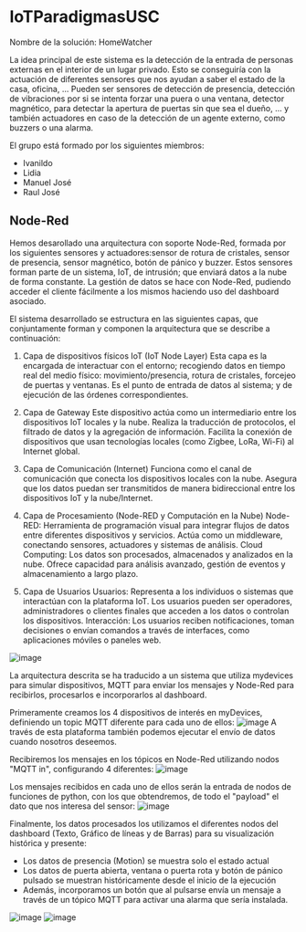 # IoTParadigmasUSC

Nombre de la solución: HomeWatcher

La idea principal de este sistema es la detección de la entrada de personas externas en el interior de un lugar privado. Esto se conseguiría con la actuación de diferentes sensores que nos ayudan a saber el estado de la casa, oficina, ... Pueden ser sensores de detección de presencia, detección de vibraciones por si se intenta forzar una puera o una ventana, detector magnético, para detectar la apertura de puertas sin que sea el dueño, ... y también actuadores en caso de la detección de un agente externo, como buzzers o una alarma.

El grupo está formado por los siguientes miembros:
- Ivanildo 
- Lidia 
- Manuel José
- Raul José


## Node-Red

Hemos desarollado una arquitectura con soporte Node-Red, formada por los siguientes sensores y actuadores:sensor de rotura de cristales, sensor de presencia, sensor magnético, botón de pánico y buzzer.
Estos sensores forman parte de un sistema, IoT, de intrusión; que enviará datos a la nube de forma constante. La gestión de datos se hace con Node-Red, pudiendo acceder el cliente fácilmente a los mismos haciendo uso del dashboard asociado.

El sistema desarrollado se estructura en las siguientes capas, que conjuntamente forman y componen la arquitectura que se describe a continuación:
1. Capa de dispositivos físicos IoT (IoT Node Layer)
   Esta capa es la encargada de interactuar con el entorno; recogiendo datos en tiempo real del medio físico: movimiento/presencia, rotura de cristales, forcejeo de puertas y ventanas.
   Es el punto de entrada de datos al sistema; y de ejecución de las órdenes correspondientes.

2. Capa de Gateway
Este dispositivo actúa como un intermediario entre los dispositivos IoT locales y la nube.
Realiza la traducción de protocolos, el filtrado de datos y la agregación de información.
Facilita la conexión de dispositivos que usan tecnologías locales (como Zigbee, LoRa, Wi-Fi) al Internet global.

3. Capa de Comunicación (Internet)
Funciona como el canal de comunicación que conecta los dispositivos locales con la nube.
Asegura que los datos puedan ser transmitidos de manera bidireccional entre los dispositivos IoT y la nube/Internet.

4. Capa de Procesamiento (Node-RED y Computación en la Nube)
Node-RED:
Herramienta de programación visual para integrar flujos de datos entre diferentes dispositivos y servicios.
Actúa como un middleware, conectando sensores, actuadores y sistemas de análisis.
Cloud Computing:
Los datos son procesados, almacenados y analizados en la nube.
Ofrece capacidad para análisis avanzado, gestión de eventos y almacenamiento a largo plazo.

5. Capa de Usuarios
Usuarios:
Representa a los individuos o sistemas que interactúan con la plataforma IoT.
Los usuarios pueden ser operadores, administradores o clientes finales que acceden a los datos o controlan los dispositivos.
Interacción:
Los usuarios reciben notificaciones, toman decisiones o envían comandos a través de interfaces, como aplicaciones móviles o paneles web.


![image](https://github.com/user-attachments/assets/0bd0f7ef-1b74-4268-8265-edc4fac478cf)


La arquitectura descrita se ha traducido a un sistema que utiliza mydevices para simular dispositivos, MQTT para enviar los mensajes y Node-Red para recibirlos, procesarlos e incorporarlos al dashboard. 

Primeramente creamos los 4 dispositivos de interés en myDevices, definiendo un topic MQTT diferente para cada uno de ellos:
![image](https://github.com/user-attachments/assets/75ed8d18-f365-4e1b-bd53-147de5e8a31d)
A través de esta plataforma también podemos ejecutar el envío de datos cuando nosotros deseemos. 

Recibiremos los mensajes en los tópicos en Node-Red utilizando nodos "MQTT in", configurando 4 diferentes:
![image](https://github.com/user-attachments/assets/6b77c5e2-ebe4-442f-b9b5-ead17b5ba6cd)

Los mensajes recibidos en cada uno de ellos serán la entrada de nodos de funciones de python, con los que obtendremos, de todo el "payload" el dato que nos interesa del sensor:
![image](https://github.com/user-attachments/assets/afa37959-aea7-4abf-8b89-7284f29e9a87)

Finalmente, los datos procesados los utilizamos el diferentes nodos del dashboard (Texto, Gráfico de líneas y de Barras) para su visualización histórica y presente:
- Los datos de presencia (Motion) se muestra solo el estado actual
- Los datos de puerta abierta, ventana o puerta rota y botón de pánico pulsado se muestran históricamente desde el inicio de la ejecución
- Además, incorporamos un botón que al pulsarse envía un mensaje a través de un tópico MQTT para activar una alarma que sería instalada.

![image](https://github.com/user-attachments/assets/8c417883-2338-4864-9b3c-ff37e2db9ca1)
![image](https://github.com/user-attachments/assets/f6c4b98e-019a-47d2-991d-96ba2c46a7e3)




